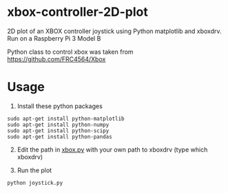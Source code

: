 # xbox-controller-2D-plot
2D plot of an XBOX controller joystick using Python matplotlib and xboxdrv.
Run on a Raspberry Pi 3 Model B

Python class to control xbox was taken from https://github.com/FRC4564/Xbox

# Usage
1) Install these python packages
```
sudo apt-get install python-matplotlib
sudo apt-get install python-numpy
sudo apt-get install python-scipy
sudo apt-get install python-pandas
```
2) Edit the path in [xbox.py](xbox.py#L37) with your own path to xboxdrv (type which xboxdrv)

3) Run the plot
```
python joystick.py
```
